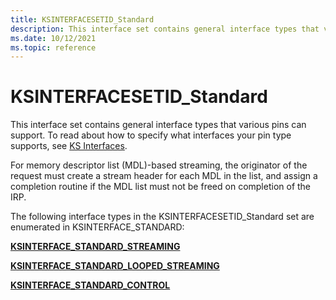 ```yaml
---
title: KSINTERFACESETID_Standard
description: This interface set contains general interface types that various pins can support.
ms.date: 10/12/2021
ms.topic: reference
---
```


# KSINTERFACESETID_Standard

This interface set contains general interface types that various pins can support. To read about how to specify what interfaces your pin type supports, see [KS Interfaces](./ks-interfaces.md).

For memory descriptor list (MDL)-based streaming, the originator of the request must create a stream header for each MDL in the list, and assign a completion routine if the MDL list must not be freed on completion of the IRP.

The following interface types in the KSINTERFACESETID_Standard set are enumerated in KSINTERFACE_STANDARD:

[**KSINTERFACE_STANDARD_STREAMING**](ksinterface-standard-streaming.md)

[**KSINTERFACE_STANDARD_LOOPED_STREAMING**](ksinterface-standard-looped-streaming.md)

[**KSINTERFACE_STANDARD_CONTROL**](ksinterface-standard-control.md)
